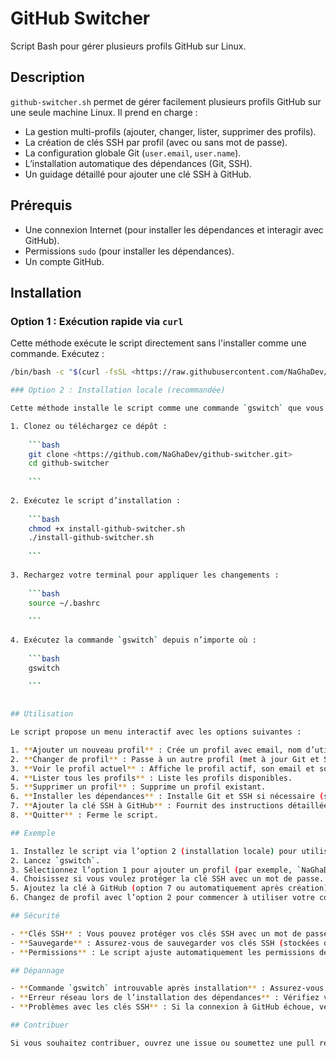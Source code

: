 # GitHub Switcher

Script Bash pour gérer plusieurs profils GitHub sur Linux.

## Description

`github-switcher.sh` permet de gérer facilement plusieurs profils GitHub sur une seule machine Linux. Il prend en charge :
- La gestion multi-profils (ajouter, changer, lister, supprimer des profils).
- La création de clés SSH par profil (avec ou sans mot de passe).
- La configuration globale Git (`user.email`, `user.name`).
- L’installation automatique des dépendances (Git, SSH).
- Un guidage détaillé pour ajouter une clé SSH à GitHub.

## Prérequis

- Une connexion Internet (pour installer les dépendances et interagir avec GitHub).
- Permissions `sudo` (pour installer les dépendances).
- Un compte GitHub.

## Installation

### Option 1 : Exécution rapide via `curl`
Cette méthode exécute le script directement sans l'installer comme une commande. Exécutez :

```bash
/bin/bash -c "$(curl -fsSL <https://raw.githubusercontent.com/NaGhaDev/github-switcher/main/github-switcher.sh>)"

### Option 2 : Installation locale (recommandée)

Cette méthode installe le script comme une commande `gswitch` que vous pouvez exécuter depuis n’importe où.

1. Clonez ou téléchargez ce dépôt :
    
    ```bash
    git clone <https://github.com/NaGhaDev/github-switcher.git>
    cd github-switcher
    
    ```
    
2. Exécutez le script d’installation :
    
    ```bash
    chmod +x install-github-switcher.sh
    ./install-github-switcher.sh
    
    ```
    
3. Rechargez votre terminal pour appliquer les changements :
    
    ```bash
    source ~/.bashrc
    
    ```
    
4. Exécutez la commande `gswitch` depuis n’importe où :
    
    ```bash
    gswitch
    
    ```
    

## Utilisation

Le script propose un menu interactif avec les options suivantes :

1. **Ajouter un nouveau profil** : Crée un profil avec email, nom d’utilisateur, et clé SSH. Vous pouvez choisir de protéger la clé avec un mot de passe.
2. **Changer de profil** : Passe à un autre profil (met à jour Git et SSH). Si la clé est protégée, vous devrez entrer le mot de passe.
3. **Voir le profil actuel** : Affiche le profil actif, son email et son nom d’utilisateur.
4. **Lister tous les profils** : Liste les profils disponibles.
5. **Supprimer un profil** : Supprime un profil existant.
6. **Installer les dépendances** : Installe Git et SSH si nécessaire (support pour `apt`, `dnf`, `pacman`).
7. **Ajouter la clé SSH à GitHub** : Fournit des instructions détaillées pour ajouter une clé SSH à GitHub.
8. **Quitter** : Ferme le script.

## Exemple

1. Installez le script via l’option 2 (installation locale) pour utiliser la commande `gswitch`.
2. Lancez `gswitch`.
3. Sélectionnez l’option 1 pour ajouter un profil (par exemple, `NaGhaDev`, `votre-email@example.com`, `NaGhaDev`).
4. Choisissez si vous voulez protéger la clé SSH avec un mot de passe.
5. Ajoutez la clé à GitHub (option 7 ou automatiquement après création).
6. Changez de profil avec l’option 2 pour commencer à utiliser votre configuration.

## Sécurité

- **Clés SSH** : Vous pouvez protéger vos clés SSH avec un mot de passe (recommandé lors de la création d’un profil). Cela ajoute une couche de sécurité supplémentaire.
- **Sauvegarde** : Assurez-vous de sauvegarder vos clés SSH (stockées dans `~/.github-profiles/<profil>`) en lieu sûr.
- **Permissions** : Le script ajuste automatiquement les permissions des clés SSH (`chmod 600`) pour garantir leur sécurité.

## Dépannage

- **Commande `gswitch` introuvable après installation** : Assurez-vous d’avoir exécuté `source ~/.bashrc` ou redémarré votre terminal après l’installation.
- **Erreur réseau lors de l’installation des dépendances** : Vérifiez votre connexion Internet et réessayez.
- **Problèmes avec les clés SSH** : Si la connexion à GitHub échoue, vérifiez que la clé publique est bien ajoutée sur `https://github.com/settings/keys`.

## Contribuer

Si vous souhaitez contribuer, ouvrez une issue ou soumettez une pull request sur [GitHub](https://github.com/NaGhaDev/github-switcher).
